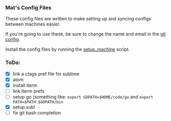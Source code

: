 ### Mat's Config Files

These config files are written to make setting up and syncing configs between machines easier.

If you're going to use these, be sure to change the name and email in the [git config](https://github.com/mpataki/config_files/blob/master/git/git_config).

Install the config files by running the [setup_machine](https://github.com/mpataki/config_files/blob/master/setup_machine) script.

### ToDo:
- [x] link a ctags pref file for sublime
- [x] atom
- [x] install iterm
- [ ] link iterm prefs
- [ ] setup go (something like: `export GOPATH=$HOME/code/go` and `export PATH=$PATH:$GOPATH/bin`
- [x] setup subl
- [ ] fix git bash completion
